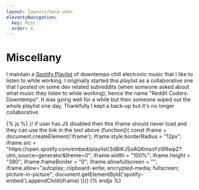 ```yaml
---
layout: layouts/base.webc
eleventyNavigation:
  key: Misc
  order: 4
---
```

# Miscellany

I maintain a [Spotify Playlist](https://open.spotify.com/playlist/3dBiKJSoAQ6msoYzl99wp2?si=9b28df94ffc440be) of downtempo chill electronic music that I like to listen to while working. I originally started this playlist as a collaborative one that I posted on some dev related subreddits (when someone asked about what music they listen to while working), hence the name "Reddit Coders: Downtempo". It was going well for a while but then someone wiped out the whole playlist one day. Thankfully I kept a back-up but it's no longer collaborative. 

<div id="spotify-embed"></div>
{% js %}
  // if user has JS disabled then this iframe should never load and they can use the link in the text above
  (function(){
    const iframe = document.createElement('iframe');
    iframe.style.borderRadius = "12px";
    iframe.src = "https://open.spotify.com/embed/playlist/3dBiKJSoAQ6msoYzl99wp2?utm_source=generator&theme=0";
    iframe.width = "100%";
    iframe.height = "380";
    iframe.frameBorder = "0";
    iframe.allowfullscreen = "";
    iframe.allow="autoplay; clipboard-write; encrypted-media; fullscreen; picture-in-picture";
    document.getElementById('spotify-embed').appendChild(iframe)
  })()
{% endjs %}
